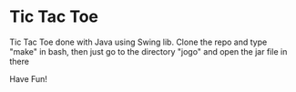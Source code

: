 # Tic Tac Toe 
Tic Tac Toe done with Java using Swing lib.
Clone the repo and type "make" in bash, then just go to the directory "jogo" and open the jar file in there 

Have Fun!
